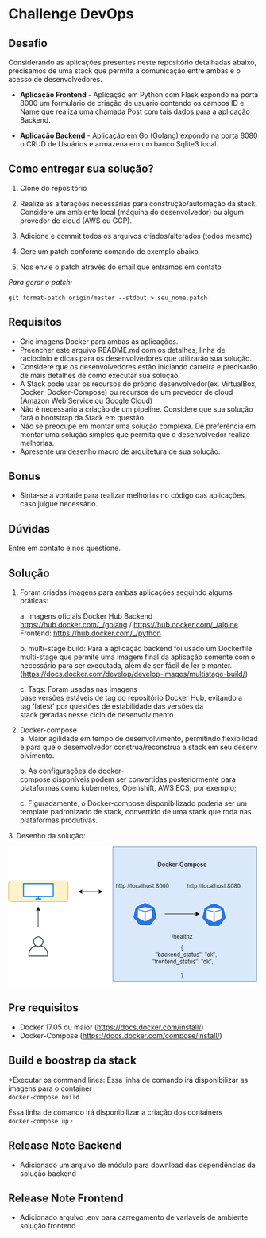 # Challenge DevOps

## Desafio

Considerando as aplicações presentes neste repositório detalhadas abaixo, precisamos de uma stack que permita a comunicação entre ambas e o acesso de desenvolvedores.

* **Aplicação Frontend** - Aplicação em Python com Flask expondo na porta 8000 um formulário de criação de usuário contendo os campos ID e Name que realiza uma chamada Post com tais dados para a aplicação Backend.

* **Aplicação Backend** - Aplicação em Go (Golang) expondo na porta 8080 o CRUD de Usuários e armazena em um banco Sqlite3 local.

## Como entregar sua solução?

1) Clone do repositório

2) Realize as alterações necessárias para construção/automação da stack. Considere um ambiente local (máquina do desenvolvedor) ou algum provedor de cloud (AWS ou GCP).

3) Adicione e commit todos os arquivos criados/alterados (todos mesmo)

4) Gere um patch conforme comando de exemplo abaixo

5) Nos envie o patch através do email que entramos em contato

*Para gerar o patch:*
```
git format-patch origin/master --stdout > seu_nome.patch
```
## Requisitos

* Crie imagens Docker para ambas as aplicações. 
* Preencher este arquivo README.md com os detalhes, linha de raciocínio e dicas para os desenvolvedores que utilizarão sua solução.
* Considere que os desenvolvedores estão iniciando carreira e precisarão de mais detalhes de como executar sua solução.
* A Stack pode usar os recursos do próprio desenvolvedor(ex. VirtualBox, Docker, Docker-Compose) ou recursos de um provedor de cloud (Amazon Web Service ou Google Cloud)
* Não é necessário a criação de um pipeline. Considere que sua solução fará o bootstrap da Stack em questão.
* Não se preocupe em montar uma solução complexa. Dê preferência em montar uma solução simples que permita que o desenvolvedor realize melhorias.
* Apresente um desenho macro de arquitetura de sua solução.

## Bonus

* Sinta-se a vontade para realizar melhorias no código das aplicações, caso julgue necessário.

## Dúvidas

Entre em contato e nos questione.

## Solução
1. Foram criadas imagens para ambas aplicações seguindo algums práticas:

   a. Imagens oficiais Docker Hub
    Backend https://hub.docker.com/_/golang / https://hub.docker.com/_/alpine
    Frontend: https://hub.docker.com/_/python 

   b. multi-stage build: Para a aplicação backend foi usado um Dockerfile multi-stage que permite uma imagem final da aplicação somente com o necessário para ser executada, além de ser fácil de ler e manter. (https://docs.docker.com/develop/develop-images/multistage-build/)     
   
   c. Tags: Foram usadas nas imagens base versões estáveis de tag do repositório Docker Hub, evitando a tag 'latest' por questões de estabilidade das versões da stack geradas nesse ciclo de desenvolvimento  


2. Docker-compose
   a. Maior agilidade em tempo de desenvolvimento, permitindo flexibilidade para que o desenvolvedor construa/reconstrua a stack em seu desenvolvimento.   

   b. As configurações do docker-compose disponíveis podem ser convertidas posteriormente para plataformas como kubernetes, Openshift, AWS ECS, por exemplo;   

   c. Figuradamente, o Docker-compose disponibilizado poderia ser um template padronizado de stack, convertido de uma stack que roda nas plataformas produtivas.    

3. Desenho da solução:

![Stack](./images/stack.png)

## Pre requisitos
* Docker 17.05 ou maior (https://docs.docker.com/install/)
* Docker-Compose (https://docs.docker.com/compose/install/)

## Build e boostrap da stack
*Executar os command lines:
   Essa linha de comando irá disponibilizar as imagens para o container   
`docker-compose build`

   Essa linha de comando irá disponibilizar a criação dos containers   
`docker-compose up`
⋅

## Release Note Backend
 * Adicionado um arquivo de módulo para download das dependências da solução backend

## Release Note Frontend
 * Adicionado arquivo .env para carregamento de variaveis de ambiente solução frontend

